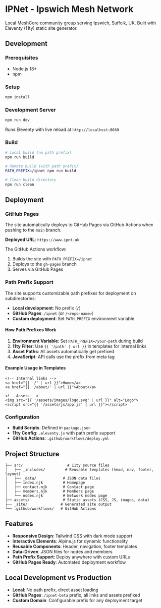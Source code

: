 # IPNet - Ipswich Mesh Network

Local MeshCore community group serving Ipswich, Suffolk, UK. Built with Eleventy (11ty) static site generator.

## Development

### Prerequisites
- Node.js 18+
- npm

### Setup
```bash
npm install
```

### Development Server
```bash
npm run dev
```
Runs Eleventy with live reload at `http://localhost:8080`

### Build
```bash
# Local build (no path prefix)
npm run build

# Remote build (with path prefix)
PATH_PREFIX=/ipnet npm run build

# Clean build directory
npm run clean
```

## Deployment

### GitHub Pages
The site automatically deploys to GitHub Pages via GitHub Actions when pushing to the `main` branch.

**Deployed URL**: `https://www.ipnt.uk`

The GitHub Actions workflow:
1. Builds the site with `PATH_PREFIX=/ipnet`
2. Deploys to the `gh-pages` branch
3. Serves via GitHub Pages

### Path Prefix Support
The site supports customizable path prefixes for deployment on subdirectories:

- **Local development**: No prefix (`/`)
- **GitHub Pages**: `/ipnet` (or `/<repo-name>`)
- **Custom deployment**: Set `PATH_PREFIX` environment variable

#### How Path Prefixes Work
1. **Environment Variable**: Set `PATH_PREFIX=/your-path` during build
2. **11ty Filter**: Use `{{ '/path' | url }}` in templates for internal links
3. **Asset Paths**: All assets automatically get prefixed
4. **JavaScript**: API calls use the prefix from meta tag

#### Example Usage in Templates
```njk
<!-- Internal links -->
<a href="{{ '/' | url }}">Home</a>
<a href="{{ '/about/' | url }}">About</a>

<!-- Assets -->
<img src="{{ '/assets/images/logo.svg' | url }}" alt="Logo">
<script src="{{ '/assets/js/app.js' | url }}"></script>
```

### Configuration
- **Build Scripts**: Defined in `package.json`
- **11ty Config**: `.eleventy.js` with path prefix support
- **GitHub Actions**: `.github/workflows/deploy.yml`

## Project Structure
```
├── src/                    # 11ty source files
│   ├── _includes/         # Reusable templates (head, nav, footer, layout)
│   ├── _data/            # JSON data files
│   ├── index.njk         # Homepage
│   ├── contact.njk       # Contact page
│   ├── members.njk       # Members page
│   └── nodes.njk         # Network nodes page
├── assets/               # Static assets (CSS, JS, images, data)
├── _site/               # Generated site output
└── .github/workflows/   # GitHub Actions
```

## Features
- **Responsive Design**: Tailwind CSS with dark mode support
- **Interactive Elements**: Alpine.js for dynamic functionality
- **Reusable Components**: Header, navigation, footer templates
- **Data-Driven**: JSON files for nodes and members
- **Path Prefix Support**: Deploy anywhere with custom URLs
- **GitHub Pages Ready**: Automated deployment workflow

## Local Development vs Production
- **Local**: No path prefix, direct asset loading
- **GitHub Pages**: `/ipnet-beta` prefix, all links and assets prefixed
- **Custom Domain**: Configurable prefix for any deployment target
